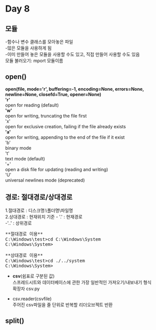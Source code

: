 Day 8
===

## 모듈
-함수나 변수 클래스를 모아놓은 파일  
-많은 모듈을 사용하게 됨  
-이미 만들어 놓은 모듈을 사용할 수도 있고, 직접 만들어 사용할 수도 있음  
모듈 불러오기: mport 모듈이름  
  
## open()
**open(file, mode='r', buffering=-1, encoding=None, errors=None, newline=None, closefd=True, opener=None)**  
**'r'**  
open for reading (default)  
**'w'**  
open for writing, truncating the file first  
'x'  
open for exclusive creation, failing if the file already exists  
**'a'**  
open for writing, appending to the end of the file if it exist  
'b'  
binary mode  
't'  
text mode (default)  
'+'  
open a disk file for updating (reading and writing)  
'U'  
universal newlines mode (deprecated)  
  
## 경로: 절대경로/상대경로  
1.절대경로 : 디스크명:\폴더명\파일명  
2.상대경로 : 현재위치 기준 - '.' : 현재경로  
                                 -'..' : 상위경로  
  
<pre>
**절대경로 이용**
C:\Windows\test>cd C:\Windows\System
C:\Windows\System>

**상대경로 이용**
C:\Windows\test>cd ./../system
C:\Windows\System>
</pre>
   
- **csv**(쉼표로 구분된 값)  
스프레드시트와 데이터베이스에 관한 가장 일반적인 가져오기/내보내기 형식  
확장자 csv.py  
  
- csv.reader(csvfile)  
주어진 csv파일을 줄 단위로 반복할 리더오브젝트 반환  
  
  
## split()
